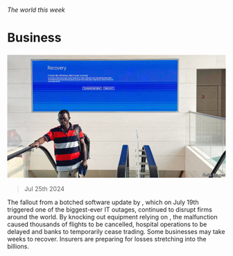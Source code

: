 ###### The world this week

# Business 

#####  

![image](images/20240727_WWP002.jpg) 

> Jul 25th 2024 

The fallout from a botched software update by , which on July 19th triggered one of the biggest-ever IT outages, continued to disrupt firms around the world. By knocking out equipment relying on , the malfunction caused thousands of flights to be cancelled, hospital operations to be delayed and banks to temporarily cease trading. Some businesses may take weeks to recover. Insurers are preparing for losses stretching into the billions.

